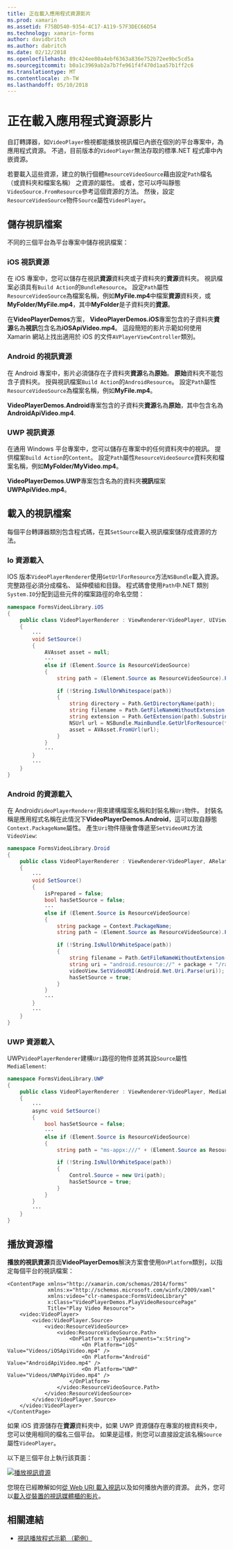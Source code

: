 ```yaml
---
title: 正在載入應用程式資源影片
ms.prod: xamarin
ms.assetid: F75BD540-9354-4C17-A119-57F3DEC66D54
ms.technology: xamarin-forms
author: davidbritch
ms.author: dabritch
ms.date: 02/12/2018
ms.openlocfilehash: 89c424ee80a4ebf6363a836e752b72ee9bc5cd5a
ms.sourcegitcommit: b0a1c3969ab2a7b7fe961f4f470d1aa57b1ff2c6
ms.translationtype: MT
ms.contentlocale: zh-TW
ms.lasthandoff: 05/10/2018
---
```

# <a name="loading-application-resource-videos"></a>正在載入應用程式資源影片

自訂轉譯器，如`VideoPlayer`檢視都能播放視訊檔已內嵌在個別的平台專案中，為應用程式資源。 不過，目前版本的`VideoPlayer`無法存取的標準.NET 程式庫中內嵌資源。

若要載入這些資源，建立的執行個體`ResourceVideoSource`藉由設定`Path`檔名 （或資料夾和檔案名稱） 之資源的屬性。 或者，您可以呼叫靜態`VideoSource.FromResource`參考這個資源的方法。 然後，設定`ResourceVideoSource`物件`Source`屬性`VideoPlayer`。 

## <a name="storing-the-video-files"></a>儲存視訊檔案

不同的三個平台為平台專案中儲存視訊檔案：

### <a name="ios-video-resources"></a>iOS 視訊資源

在 iOS 專案中，您可以儲存在視訊**資源**資料夾或子資料夾的**資源**資料夾。 視訊檔案必須具有`Build Action`的`BundleResource`。 設定`Path`屬性`ResourceVideoSource`為檔案名稱，例如**MyFile.mp4**中檔案**資源**資料夾，或**MyFolder/MyFile.mp4**，其中**MyFolder**是子資料夾的**資源**。

在**VideoPlayerDemos**方案， **VideoPlayerDemos.iOS**專案包含的子資料夾**資源**名為**視訊**包含名為**iOSApiVideo.mp4**。 這段簡短的影片示範如何使用 Xamarin 網站上找出適用於 iOS 的文件`AVPlayerViewController`類別。

### <a name="android-video-resources"></a>Android 的視訊資源

在 Android 專案中，影片必須儲存在子資料夾**資源**名為**原始**。 **原始**資料夾不能包含子資料夾。 授與視訊檔案`Build Action`的`AndroidResource`。 設定`Path`屬性`ResourceVideoSource`為檔案名稱，例如**MyFile.mp4**。 

**VideoPlayerDemos.Android**專案包含的子資料夾**資源**名為**原始**，其中包含名為**AndroidApiVideo.mp4**. 

### <a name="uwp-video-resources"></a>UWP 視訊資源

在通用 Windows 平台專案中，您可以儲存在專案中的任何資料夾中的視訊。 提供檔案`Build Action`的`Content`。 設定`Path`屬性`ResourceVideoSource`資料夾和檔案名稱，例如**MyFolder/MyVideo.mp4**。 

**VideoPlayerDemos.UWP**專案包含名為的資料夾**視訊**檔案**UWPApiVideo.mp4**。

## <a name="loading-the-video-files"></a>載入的視訊檔案

每個平台轉譯器類別包含程式碼，在其`SetSource`載入視訊檔案儲存成資源的方法。

### <a name="ios-resource-loading"></a>Io 資源載入

IOS 版本`VideoPlayerRenderer`使用`GetUrlForResource`方法`NSBundle`載入資源。 完整路徑必須分成檔名、 延伸模組和目錄。 程式碼會使用`Path`中.NET 類別`System.IO`分配到這些元件的檔案路徑的命名空間：

```csharp
namespace FormsVideoLibrary.iOS
{
    public class VideoPlayerRenderer : ViewRenderer<VideoPlayer, UIView>
    {
        ···
        void SetSource()
        {
            AVAsset asset = null;
            ···
            else if (Element.Source is ResourceVideoSource)
            {
                string path = (Element.Source as ResourceVideoSource).Path;

                if (!String.IsNullOrWhitespace(path))
                {
                    string directory = Path.GetDirectoryName(path);
                    string filename = Path.GetFileNameWithoutExtension(path);
                    string extension = Path.GetExtension(path).Substring(1);
                    NSUrl url = NSBundle.MainBundle.GetUrlForResource(filename, extension, directory);
                    asset = AVAsset.FromUrl(url);
                }
            }
            ···
        }
        ···
    }
}
```

### <a name="android-resource-loading"></a>Android 的資源載入

在 Android`VideoPlayerRenderer`用來建構檔案名稱和封裝名稱`Uri`物件。 封裝名稱是應用程式名稱在此情況下**VideoPlayerDemos.Android**，這可以取自靜態`Context.PackageName`屬性。 產生`Uri`物件隨後會傳遞至`SetVideoURI`方法`VideoView`:

```csharp
namespace FormsVideoLibrary.Droid
{
    public class VideoPlayerRenderer : ViewRenderer<VideoPlayer, ARelativeLayout>
    {
        ···    
        void SetSource()
        {
            isPrepared = false;
            bool hasSetSource = false;
            ···
            else if (Element.Source is ResourceVideoSource)
            {
                string package = Context.PackageName;
                string path = (Element.Source as ResourceVideoSource).Path;

                if (!String.IsNullOrWhiteSpace(path))
                {
                    string filename = Path.GetFileNameWithoutExtension(path).ToLowerInvariant();
                    string uri = "android.resource://" + package + "/raw/" + filename;
                    videoView.SetVideoURI(Android.Net.Uri.Parse(uri));
                    hasSetSource = true;
                }
            }
            ···
        }
        ···
    }
}
```

### <a name="uwp-resource-loading"></a>UWP 資源載入

UWP`VideoPlayerRenderer`建構`Uri`路徑的物件並將其設`Source`屬性`MediaElement`:

```csharp
namespace FormsVideoLibrary.UWP
{
    public class VideoPlayerRenderer : ViewRenderer<VideoPlayer, MediaElement>
    {
        ···
        async void SetSource()
        {
            bool hasSetSource = false;
            ···
            else if (Element.Source is ResourceVideoSource)
            {
                string path = "ms-appx:///" + (Element.Source as ResourceVideoSource).Path;

                if (!String.IsNullOrWhiteSpace(path))
                {
                    Control.Source = new Uri(path);
                    hasSetSource = true;
                }
            }
        }
        ···
    }
}
```

## <a name="playing-the-resource-file"></a>播放資源檔

**播放的視訊資源**頁面**VideoPlayerDemos**解決方案會使用`OnPlatform`類別，以指定每個平台的視訊檔案：

```xaml
<ContentPage xmlns="http://xamarin.com/schemas/2014/forms"
             xmlns:x="http://schemas.microsoft.com/winfx/2009/xaml"
             xmlns:video="clr-namespace:FormsVideoLibrary"
             x:Class="VideoPlayerDemos.PlayVideoResourcePage"
             Title="Play Video Resource">
    <video:VideoPlayer>
        <video:VideoPlayer.Source>
            <video:ResourceVideoSource>
                <video:ResourceVideoSource.Path>
                    <OnPlatform x:TypeArguments="x:String">
                        <On Platform="iOS" Value="Videos/iOSApiVideo.mp4" />
                        <On Platform="Android" Value="AndroidApiVideo.mp4" />
                        <On Platform="UWP" Value="Videos/UWPApiVideo.mp4" />
                    </OnPlatform>
                </video:ResourceVideoSource.Path>
            </video:ResourceVideoSource>
        </video:VideoPlayer.Source>
    </video:VideoPlayer>
</ContentPage>
```

如果 iOS 資源儲存在**資源**資料夾中，如果 UWP 資源儲存在專案的根資料夾中，您可以使用相同的檔名三個平台。 如果是這樣，則您可以直接設定該名稱`Source`屬性`VideoPlayer`。 

以下是三個平台上執行該頁面：

[![播放視訊資源](loading-resources-images/playvideoresource-small.png "播放視訊資源")](loading-resources-images/playvideoresource-large.png#lightbox "播放視訊的資源")

您現在已經瞭解如何[從 Web URI 載入視訊](web-videos.md)以及如何播放內嵌的資源。 此外，您可以[載入從裝置的視訊媒體櫃的影片](accessing-library.md)。


## <a name="related-links"></a>相關連結

- [視訊播放程式示範 （範例）](https://developer.xamarin.com/samples/xamarin-forms/customrenderers/VideoPlayerDemos/)
